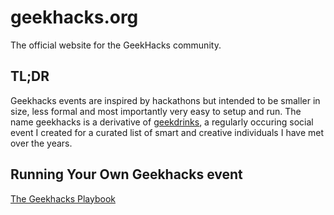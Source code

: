 # geekhacks.org

The official website for the GeekHacks community.

## TL;DR

Geekhacks events are inspired by hackathons but intended to be smaller in size, less formal and most importantly very easy to setup and run. The name geekhacks 
is a derivative of [geekdrinks](geekdrinks.org), a regularly occuring social event I created for a curated list of smart and creative individuals I have met over
the years.

## Running Your Own Geekhacks event

[The Geekhacks Playbook](https://github.com/tforster/geekhacks.org/wiki)